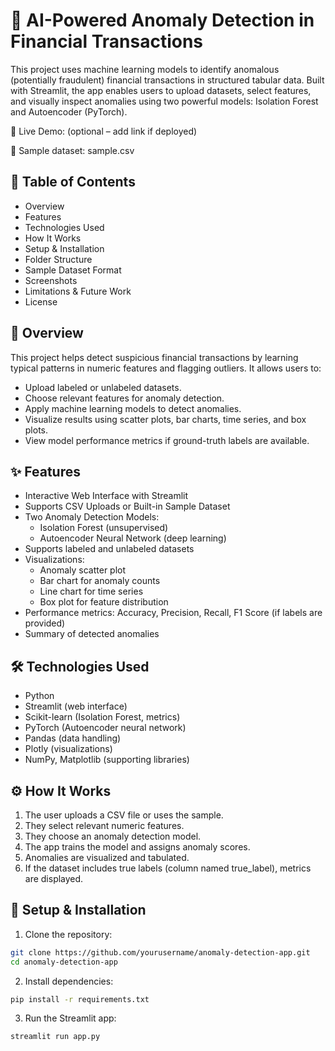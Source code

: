 # 💸 AI-Powered Anomaly Detection in Financial Transactions

This project uses machine learning models to identify anomalous (potentially fraudulent) financial transactions in structured tabular data. Built with Streamlit, the app enables users to upload datasets, select features, and visually inspect anomalies using two powerful models: Isolation Forest and Autoencoder (PyTorch).

🔗 Live Demo: (optional – add link if deployed)

📁 Sample dataset: sample.csv

## 🧠 Table of Contents

- Overview
- Features
- Technologies Used
- How It Works
- Setup & Installation
- Folder Structure
- Sample Dataset Format
- Screenshots
- Limitations & Future Work
- License

## 📌 Overview

This project helps detect suspicious financial transactions by learning typical patterns in numeric features and flagging outliers. It allows users to:
- Upload labeled or unlabeled datasets.
- Choose relevant features for anomaly detection.
- Apply machine learning models to detect anomalies.
- Visualize results using scatter plots, bar charts, time series, and box plots.
- View model performance metrics if ground-truth labels are available.

## ✨ Features

- Interactive Web Interface with Streamlit
- Supports CSV Uploads or Built-in Sample Dataset
- Two Anomaly Detection Models:
  - Isolation Forest (unsupervised)
  - Autoencoder Neural Network (deep learning)
- Supports labeled and unlabeled datasets
- Visualizations:
  - Anomaly scatter plot
  - Bar chart for anomaly counts
  - Line chart for time series
  - Box plot for feature distribution
- Performance metrics: Accuracy, Precision, Recall, F1 Score (if labels are provided)
- Summary of detected anomalies

## 🛠 Technologies Used

- Python
- Streamlit (web interface)
- Scikit-learn (Isolation Forest, metrics)
- PyTorch (Autoencoder neural network)
- Pandas (data handling)
- Plotly (visualizations)
- NumPy, Matplotlib (supporting libraries)

## ⚙️ How It Works

1. The user uploads a CSV file or uses the sample.
2. They select relevant numeric features.
3. They choose an anomaly detection model.
4. The app trains the model and assigns anomaly scores.
5. Anomalies are visualized and tabulated.
6. If the dataset includes true labels (column named true_label), metrics are displayed.

## 🚀 Setup & Installation

1. Clone the repository:

```bash
git clone https://github.com/yourusername/anomaly-detection-app.git
cd anomaly-detection-app
```

2. Install dependencies:
```bash
pip install -r requirements.txt
```

3. Run the Streamlit app:
```bash
streamlit run app.py
```

